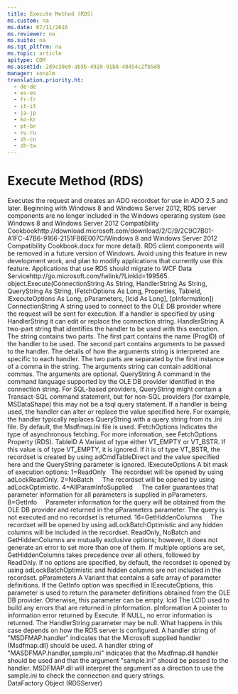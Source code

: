 ```yaml
---
title: Execute Method (RDS)
ms.custom: na
ms.date: 07/11/2016
ms.reviewer: na
ms.suite: na
ms.tgt_pltfrm: na
ms.topic: article
apitype: COM
ms.assetid: 2d9c30e9-ab5b-4920-91b8-48454c2fb5d8
manager: sonalm
translation.priority.ht: 
  - de-de
  - es-es
  - fr-fr
  - it-it
  - ja-jp
  - ko-kr
  - pt-br
  - ru-ru
  - zh-cn
  - zh-tw
---
```

# Execute Method (RDS)
<?xml version="1.0" encoding="utf-8"?>
<developerReferenceWithSyntaxDocument xmlns="http://ddue.schemas.microsoft.com/authoring/2003/5" xmlns:xlink="http://www.w3.org/1999/xlink" xmlns:xsi="http://www.w3.org/2001/XMLSchema-instance" xsi:schemaLocation="http://ddue.schemas.microsoft.com/authoring/2003/5 http://dduestorage.blob.core.windows.net/ddueschema/developer.xsd">
  <introduction>
    <para>Executes the request and creates an ADO recordset for use in ADO 2.5 and later.</para>
    <alert class="important">
      <para>Beginning with Windows 8 and Windows Server 2012, RDS server components are no longer included in the Windows operating system (see Windows 8 and <externalLink><linkText>Windows Server 2012 Compatibility Cookbook</linkText><linkUri>http://download.microsoft.com/download/2/C/9/2C9C7B01-A1FC-47B6-9166-2151FB6E007C/Windows 8 and Windows Server 2012 Compatibility Cookbook.docx</linkUri></externalLink> for more detail). RDS client components will be removed in a future version of Windows. Avoid using this feature in new development work, and plan to modify applications that currently use this feature. Applications that use RDS should migrate to <externalLink><linkText>WCF Data Service</linkText><linkUri>http://go.microsoft.com/fwlink/?LinkId=199565</linkUri></externalLink>.</para>
    </alert>
  </introduction>
  <syntaxSection>
    <legacySyntax>
<parameterReference>object</parameterReference>.<legacyBold>Execute(</legacyBold><parameterReference>ConnectionString As String, HandlerString As String, QueryString As String, lFetchOptions As Long, Properties, TableId, lExecuteOptions As Long, pParameters, [lcid As Long], [pInformation]</parameterReference><legacyBold>)</legacyBold></legacySyntax>
  </syntaxSection>
  <parameters>
    <content>
      <definitionTable>
        <definedTerm>
          <parameterReference>ConnectionString </parameterReference>
        </definedTerm>
        <definition>
          <para>A string used to connect to the OLE DB provider where the request will be sent for execution. If a handler is specified by using <parameterReference>HandlerString</parameterReference> it can edit or replace the connection string. </para>
        </definition>
        <definedTerm>
          <parameterReference>HandlerString </parameterReference>
        </definedTerm>
        <definition>
          <para>A two-part string that identifies the handler to be used with this execution. The string contains two parts. The first part contains the name (ProgID) of the handler to be used. The second part contains arguments to be passed to the handler. The details of how the arguments string is interpreted are specific to each handler. The two parts are separated by the first instance of a comma in the string. The arguments string can contain additional commas. The arguments are optional.</para>
        </definition>
        <definedTerm>
          <parameterReference>QueryString </parameterReference>
        </definedTerm>
        <definition>
          <para>A command in the command language supported by the OLE DB provider identified in the connection string. For SQL-based providers, <parameterReference>QueryString</parameterReference> might contain a Transact-SQL command statement, but for non-SQL providers (for example, MSDataShape) this may not be a <token>tsql</token> query statement. </para>
          <para>If a handler is being used, the handler can alter or replace the value specified here. For example, the handler typically replaces <parameterReference>QueryString</parameterReference> with a query string from its .ini file. By default, the Msdfmap.ini file is used.  </para>
        </definition>
        <definedTerm>
          <parameterReference>lFetchOptions </parameterReference>
        </definedTerm>
        <definition>
          <para>Indicates the type of asynchronous fetching. </para>
          <para>For more information, see <link xlink:href="7b2e254a-9354-4541-bc98-bb185276388f">FetchOptions Property (RDS)</link>.</para>
        </definition>
        <definedTerm>
          <parameterReference>TableID </parameterReference>
        </definedTerm>
        <definition>
          <para>A <languageKeyword>Variant</languageKeyword> of type either VT_EMPTY or VT_BSTR. If this value is of type VT_EMPTY, it is ignored. If it is of type VT_BSTR, the recordset is created by using <legacyBold>adCmdTableDirect</legacyBold> and the value specified here and the <parameterReference>QueryString</parameterReference> parameter is ignored.</para>
        </definition>
        <definedTerm>
          <parameterReference>lExecuteOptions </parameterReference>
        </definedTerm>
        <definition>
          <para>A bit mask of execution options:</para>
          <para>1=<parameterReference>ReadOnly</parameterReference>   The recordset will be opened by using <legacyBold>adLockReadOnly</legacyBold>.   </para>
          <para>2=<parameterReference>NoBatch</parameterReference>     The recordset will be opened by using <legacyBold>adLockOptimistic</legacyBold>.   </para>
          <para>4=<parameterReference>AllParamInfoSupplied</parameterReference>     The caller guarantees that parameter information for all parameters is supplied in <parameterReference>pParameters</parameterReference>.   </para>
          <para>8=<parameterReference>GetInfo</parameterReference>     Parameter information for the query will be obtained from the OLE DB provider and returned in the <parameterReference>pParameters</parameterReference> parameter. The query is not executed and no recordset is returned.   </para>
          <para>16=<parameterReference>GetHiddenColumns</parameterReference>     The recordset will be opened by using <legacyBold>adLockBatchOptimistic</legacyBold> and any hidden columns will be included in the recordset.   </para>
          <para>
            <parameterReference>ReadOnly</parameterReference>, <parameterReference>NoBatch</parameterReference> and <parameterReference>GetHiddenColumns</parameterReference> are mutually exclusive options; however, it does not generate an error to set more than one of them. If multiple options are set, <parameterReference>GetHiddenColumns</parameterReference> takes precedence over all others, followed by <parameterReference>ReadOnly</parameterReference>. If no options are specified, by default, the recordset is opened by using <legacyBold>adLockBatchOptimistic</legacyBold> and hidden columns are not included in the recordset. </para>
        </definition>
        <definedTerm> <parameterReference>pParameters </parameterReference></definedTerm>
        <definition>
          <para>A <languageKeyword>Variant</languageKeyword> that contains a safe array of parameter definitions. If the <parameterReference>GetInfo</parameterReference> option was specified in <parameterReference>lExecuteOptions</parameterReference>, this parameter is used to return the parameter definitions obtained from the OLE DB provider. Otherwise, this parameter can be empty.</para>
        </definition>
        <definedTerm> <parameterReference>lcid </parameterReference></definedTerm>
        <definition>
          <para>The LCID used to build any errors that are returned in <parameterReference>pInformation</parameterReference>.</para>
        </definition>
        <definedTerm> <parameterReference>pInformation </parameterReference></definedTerm>
        <definition>
          <para>A pointer to information error returned by Execute. If NULL, no error information is returned.</para>
        </definition>
      </definitionTable>
    </content>
  </parameters>
  <languageReferenceRemarks>
    <content>
      <para>The <parameterReference>HandlerString</parameterReference> parameter may be null. What happens in this case depends on how the RDS server is configured. A handler string of "MSDFMAP.handler" indicates that the Microsoft supplied handler (Msdfmap.dll) should be used. A handler string of "MASDFMAP.handler,sample.ini" indicates that the Msdfmap.dll handler should be used and that the argument "sample.ini" should be passed to the handler. MSDFMAP.dll will interpret the argument as a direction to use the sample.ini to check the connection and query strings.</para>
    </content>
  </languageReferenceRemarks>
  <section>
    <title>Applies To</title>
    <content>
      <para>
        <link xlink:href="e75240c2-b749-471e-b6ea-98cae232efbe">DataFactory Object (RDSServer)</link>
      </para>
    </content>
  </section>
  <relatedTopics />
</developerReferenceWithSyntaxDocument>